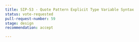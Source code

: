 ```yaml
---
title: SIP-53 - Quote Pattern Explicit Type Variable Syntax
status: vote-requested
pull-request-number: 59
stage: design
recommendation: accept

---
```


